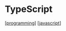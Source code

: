 # TypeScript

[[programming]]
[[javascript]]

[//begin]: # "Autogenerated link references for markdown compatibility"
[programming]: programming "Programming"
[javascript]: javascript "JavaScript"
[//end]: # "Autogenerated link references"